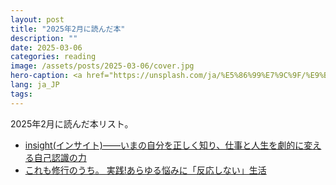 ```yaml
---
layout: post
title: "2025年2月に読んだ本"
description: ""
date: 2025-03-06
categories: reading
image: /assets/posts/2025-03-06/cover.jpg
hero-caption: <a href="https://unsplash.com/ja/%E5%86%99%E7%9C%9F/%E9%BB%92%E3%81%AE%E3%83%95%E3%83%A9%E3%83%83%E3%83%88%E3%82%B9%E3%82%AF%E3%83%AA%E3%83%BC%E3%83%B3%E3%83%86%E3%83%AC%E3%83%93%E3%81%8C%E3%82%AA%E3%83%B3%E3%81%AB%E3%81%AA%E3%82%8A%E6%96%B0%E5%B9%B4%E3%81%82%E3%81%91%E3%81%BE%E3%81%97%E3%81%A6%E3%81%8A%E3%82%81%E3%81%A7%E3%81%A8%E3%81%86%E3%81%94%E3%81%96%E3%81%84%E3%81%BE%E3%81%99%E3%81%8C%E8%A1%A8%E7%A4%BA%E3%81%95%E3%82%8C%E3%81%BE%E3%81%99-0A3_leMsT98?utm_content=creditCopyText&utm_medium=referral&utm_source=unsplash">Unsplash</a>の<a href="https://unsplash.com/ja/@miracleday?utm_content=creditCopyText&utm_medium=referral&utm_source=unsplash">Elena Mozhvilo</a>が撮影した写真
lang: ja_JP
tags:
---
```


2025年2月に読んだ本リスト。

- [insight(インサイト)――いまの自分を正しく知り、仕事と人生を劇的に変える自己認識の力](/reading/2025/02/08/insight.html)
- [これも修行のうち。 実践!あらゆる悩みに「反応しない」生活](https://amzn.asia/d/69a7QBU)
